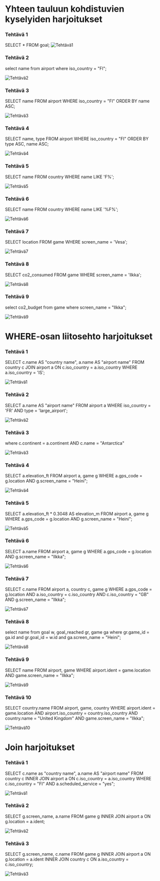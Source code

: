 # Yhteen tauluun kohdistuvien kyselyiden harjoitukset

### Tehtävä 1
SELECT * FROM goal; 
![Tehtävä1](Images/Tentti2_Tehtävä1.png)

### Tehtävä 2
select name from airport where iso_country = "FI";

![Tehtävä2](Images/Tentti2_Tehtävä2.png)

### Tehtävä 3
SELECT name FROM airport WHERE iso_country = "FI" ORDER BY name ASC;

![Tehtävä3](Images/Tentti2_Tehtävä3.png)

### Tehtävä 4
SELECT name, type FROM airport WHERE iso_country = "FI" ORDER BY type ASC, name ASC;

![Tehtävä4](Images/Tentti2_Tehtävä4.png)

### Tehtävä 5
SELECT name FROM country WHERE name LIKE 'F%';

![Tehtävä5](Images/Tentti2_Tehtävä5.png)

### Tehtävä 6
SELECT name FROM country WHERE name LIKE '%F%';

![Tehtävä6](Images/Tentti2_Tehtävä6.png)

### Tehtävä 7
SELECT location FROM game WHERE screen_name = 'Vesa';

![Tehtävä7](Images/Tentti2_Tehtävä7.png)

### Tehtävä 8
SELECT co2_consumed FROM game WHERE screen_name = 'Ilkka';

![Tehtävä8](Images/Tentti2_Tehtävä8.png)

### Tehtävä 9
select co2_budget from game where screen_name = "Ilkka";

![Tehtävä9](Images/Tentti2_Tehtävä9.png)

# WHERE-osan liitosehto harjoitukset

### Tehtävä 1
SELECT c.name AS "country name", a.name AS "airport name" FROM country c JOIN airport a ON c.iso_country = a.iso_country WHERE a.iso_country = 'IS';

![Tehtävä1](Images/Tentti3_Tehtävä1.png)

### Tehtävä 2
SELECT a.name AS "airport name" FROM airport a WHERE iso_country = 'FR' AND type = 'large_airport';

![Tehtävä2](Images/Tentti3_Tehtävä2.png)

### Tehtävä 3
where c.continent = a.continent AND c.name = "Antarctica"

![Tehtävä3](Images/Tentti3_Tehtävä3.png)

### Tehtävä 4
SELECT a.elevation_ft FROM airport a, game g WHERE a.gps_code = g.location AND g.screen_name = "Heini";

![Tehtävä4](Images/Tentti3_Tehtävä4.png)

### Tehtävä 5
SELECT a.elevation_ft * 0.3048 AS elevation_m FROM airport a, game g WHERE a.gps_code = g.location AND g.screen_name = "Heini";

![Tehtävä5](Images/Tentti3_Tehtävä5.png)

### Tehtävä 6
SELECT a.name FROM airport a, game g WHERE a.gps_code = g.location AND g.screen_name = "Ilkka";

![Tehtävä6](Images/Tentti3_Tehtävä6.png)

### Tehtävä 7
SELECT c.name FROM airport a, country c, game g WHERE a.gps_code = g.location AND a.iso_country = c.iso_country AND c.iso_country = "GB" AND g.screen_name = "Ilkka";

![Tehtävä7](Images/Tentti3_Tehtävä7.png)

### Tehtävä 8
select name from goal w, goal_reached gr, game ga where gr.game_id = ga.id and gr.goal_id = w.id and ga.screen_name = "Heini";

![Tehtävä8](Images/Tentti3_Tehtävä8.png)

### Tehtävä 9
SELECT name FROM airport, game WHERE airport.ident = game.location AND game.screen_name = "Ilkka";

![Tehtävä9](Images/Tentti3_Tehtävä9.png)

### Tehtävä 10
SELECT country.name FROM airport, game, country WHERE airport.ident = game.location AND airport.iso_country = country.iso_country AND country.name = "United Kingdom" AND game.screen_name = "Ilkka";

![Tehtävä10](Images/Tentti3_Tehtävä10.png)

# Join harjoitukset

### Tehtävä 1
SELECT c.name as "country name", a.name AS "airport name" FROM country c INNER JOIN airport a ON c.iso_country = a.iso_country WHERE c.iso_country = "FI" AND a.scheduled_service = "yes";

![Tehtävä1](Images/Tentti4_Tehtävä1.png)

### Tehtävä 2
SELECT g.screen_name, a.name FROM game g INNER JOIN airport a ON g.location = a.ident;

![Tehtävä2](Images/Tentti4_Tehtävä2.png)

### Tehtävä 3
SELECT g.screen_name, c.name FROM game g INNER JOIN airport a ON g.location = a.ident INNER JOIN country c ON a.iso_country = c.iso_country;

![Tehtävä3](Images/Tentti4_Tehtävä3.png)
